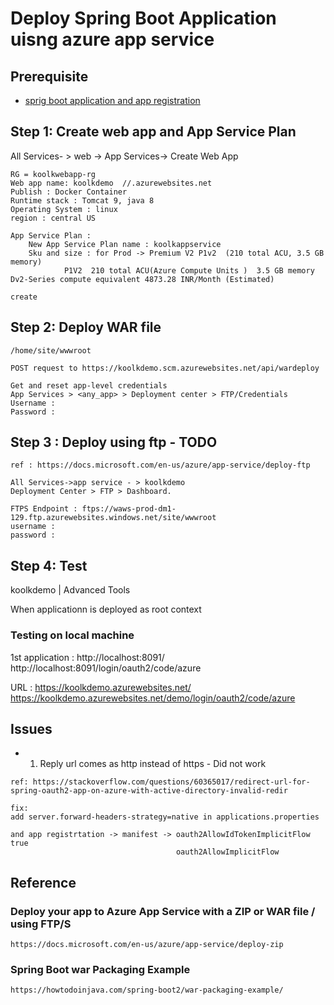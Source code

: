 # Deploy Spring Boot Application uisng azure app service

## Prerequisite
- [sprig boot application and app registration ](https://github.com/koolkravi/azure-spring-boot-azure-ad/tree/master/oauth-2.0-implicit-code-flow)


## Step 1: Create web app and App Service Plan

All Services- > web -> App Services-> Create Web App
```
RG = koolkwebapp-rg
Web app name: koolkdemo  //.azurewebsites.net
Publish : Docker Container
Runtime stack : Tomcat 9, java 8
Operating System : linux
region : central US

App Service Plan : 
	New App Service Plan name : koolkappservice
	Sku and size : for Prod -> Premium V2 P1v2  (210 total ACU, 3.5 GB memory)
			P1V2  210 total ACU(Azure Compute Units )  3.5 GB memory Dv2-Series compute equivalent 4873.28 INR/Month (Estimated) 
	
create	
```

## Step 2: Deploy WAR file  
```
/home/site/wwwroot

POST request to https://koolkdemo.scm.azurewebsites.net/api/wardeploy

Get and reset app-level credentials 
App Services > <any_app> > Deployment center > FTP/Credentials
Username : 
Password : 
```

## Step 3 : Deploy using ftp - TODO 
```
ref : https://docs.microsoft.com/en-us/azure/app-service/deploy-ftp

All Services->app service - > koolkdemo
Deployment Center > FTP > Dashboard.

FTPS Endpoint : ftps://waws-prod-dm1-129.ftp.azurewebsites.windows.net/site/wwwroot
username : 
password : 
```

## Step 4: Test
koolkdemo | Advanced Tools

When applicationn is deployed as root context
### Testing on local machine
1st application : http://localhost:8091/
                  http://localhost:8091/login/oauth2/code/azure

URL :             https://koolkdemo.azurewebsites.net/
	              https://koolkdemo.azurewebsites.net/demo/login/oauth2/code/azure


## Issues
- 1. Reply url comes as http instead of https - Did not work
```
ref: https://stackoverflow.com/questions/60365017/redirect-url-for-spring-oauth2-app-on-azure-with-active-directory-invalid-redir

fix:
add server.forward-headers-strategy=native in applications.properties

and app registrtation -> manifest -> oauth2AllowIdTokenImplicitFlow  true
									 oauth2AllowImplicitFlow 
```

## Reference

### Deploy your app to Azure App Service with a ZIP or WAR file / using FTP/S 
```
https://docs.microsoft.com/en-us/azure/app-service/deploy-zip
```

###  Spring Boot war Packaging Example
```
https://howtodoinjava.com/spring-boot2/war-packaging-example/
```


